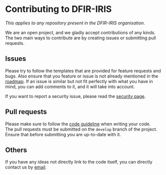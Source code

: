# Contributing to DFIR-IRIS
*This applies to any repository present in the DFIR-IRIS organisation.* 

We are an open project, and we gladly accept contributions of any kinds. The two main ways to contribute are by 
creating issues or submitting pull requests.  

## Issues 
Please try to follow the templates that are provided for feature requests and bugs. Also ensure that you feature or issue
is not already mentioned in the [roadmap](https://github.com/orgs/dfir-iris/projects/1/views/4). If an issue is similar 
but not fit perfectly with what you have in mind, you can add comments to it, and it will take into account.  

If you want to report a security issue, please read the [security page](./SECURITY.md).   

## Pull requests 
Please make sure to follow the [code guideline](./CODESTYLE.md) when writing your code.  
The pull requests must be submitted on the `develop` branch of the project. Ensure that before submitting you are 
up-to-date with it.  

## Others 
If you have any ideas not directly link to the code itself, you can directly contact us by [email](mailto:contact@dfir-iris.org). 
